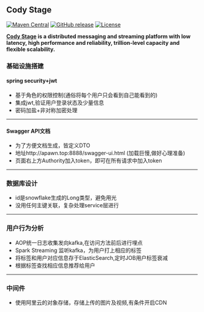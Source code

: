 ## Cody Stage 
[![Maven Central](https://maven-badges.herokuapp.com/maven-central/org.apache.rocketmq/rocketmq-all/badge.svg)](http://search.maven.org/#search%7Cga%7C1%7Corg.apache.rocketmq)
[![GitHub release](https://img.shields.io/badge/release-download-orange.svg)](https://rocketmq.apache.org/dowloading/releases)
[![License](https://img.shields.io/badge/license-Apache%202-4EB1BA.svg)](https://www.apache.org/licenses/LICENSE-2.0.html)

**[Cody Stage](https://rocketmq.apache.org) is a distributed messaging and streaming platform with low latency, high performance and reliability, trillion-level capacity and flexible scalability.**

### 基础设施搭建
#### spring security+jwt
+ 基于角色的权限控制(通俗将每个用户只会看到自己能看到的)
+ 集成jwt,验证用户登录状态及少量信息
+ 密码加盐+非对称加密处理

----------

#### Swagger API文档
+ 为了方便文档生成，皆定义DTO
+ 地址http://apawn.top:8888/swagger-ui.html (加载巨慢,做好心理准备)
+ 页面右上方Authority加入token，即可在所有请求中加入token

----------

### 数据库设计
+ id是snowflake生成的Long类型，避免用光
+ 没用任何主键关联，复杂处理service层进行

----------

### 用户行为分析
+ AOP统一日志收集发向kafka,在访问方法前后进行埋点
+ Spark Streaming 监听kafka，为用户打上相应的标签
+ 将标签和用户对应信息存于ElasticSearch,定时JOB用户标签衰减
+ 根据标签查找相应信息推荐给用户

----------

### 中间件
+ 使用阿里云的对象存储，存储上传的图片及视频,有条件开启CDN


